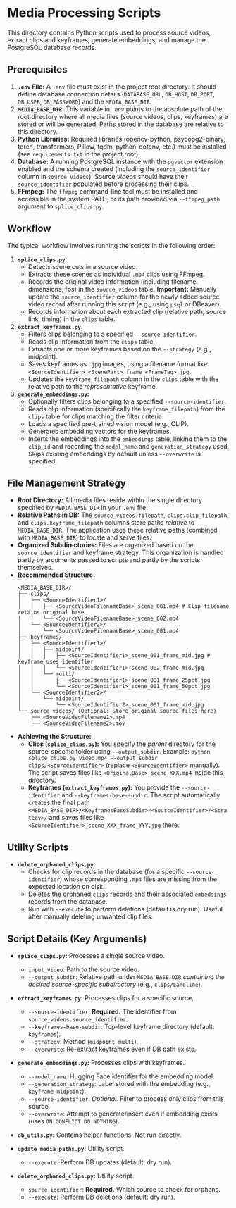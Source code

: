 # Media Processing Scripts

This directory contains Python scripts used to process source videos, extract clips and keyframes, generate embeddings, and manage the PostgreSQL database records.

## Prerequisites

1.  **`.env` File:** A `.env` file must exist in the project root directory. It should define database connection details (`DATABASE_URL`, `DB_HOST`, `DB_PORT`, `DB_USER`, `DB_PASSWORD`) and the `MEDIA_BASE_DIR`.
2.  **`MEDIA_BASE_DIR`:** This variable in `.env` points to the absolute path of the root directory where all media files (source videos, clips, keyframes) are stored or will be generated. Paths stored in the database are relative to this directory.
3.  **Python Libraries:** Required libraries (opencv-python, psycopg2-binary, torch, transformers, Pillow, tqdm, python-dotenv, etc.) must be installed (see `requirements.txt` in the project root).
4.  **Database:** A running PostgreSQL instance with the `pgvector` extension enabled and the schema created (including the `source_identifier` column in `source_videos`). Source videos should have their `source_identifier` populated before processing their clips.
5.  **FFmpeg:** The `ffmpeg` command-line tool must be installed and accessible in the system PATH, or its path provided via `--ffmpeg_path` argument to `splice_clips.py`.

## Workflow

The typical workflow involves running the scripts in the following order:

1.  **`splice_clips.py`:**
    *   Detects scene cuts in a source video.
    *   Extracts these scenes as individual `.mp4` clips using FFmpeg.
    *   Records the original video information (including filename, dimensions, fps) in the `source_videos` table. **Important:** Manually update the `source_identifier` column for the newly added source video record after running this script (e.g., using `psql` or DBeaver).
    *   Records information about each extracted clip (relative path, source link, timing) in the `clips` table.
2.  **`extract_keyframes.py`:**
    *   Filters clips belonging to a specified `--source-identifier`.
    *   Reads clip information from the `clips` table.
    *   Extracts one or more keyframes based on the `--strategy` (e.g., midpoint).
    *   Saves keyframes as `.jpg` images, using a filename format like `<SourceIdentifier>_<ScenePart>_frame_<FrameTag>.jpg`.
    *   Updates the `keyframe_filepath` column in the `clips` table with the relative path to the *representative* keyframe.
3.  **`generate_embeddings.py`:**
    *   Optionally filters clips belonging to a specified `--source-identifier`.
    *   Reads clip information (specifically the `keyframe_filepath`) from the `clips` table for clips matching the filter criteria.
    *   Loads a specified pre-trained vision model (e.g., CLIP).
    *   Generates embedding vectors for the keyframes.
    *   Inserts the embeddings into the `embeddings` table, linking them to the `clip_id` and recording the `model_name` and `generation_strategy` used. Skips existing embeddings by default unless `--overwrite` is specified.

## File Management Strategy

*   **Root Directory:** All media files reside within the single directory specified by `MEDIA_BASE_DIR` in your `.env` file.
*   **Relative Paths in DB:** The `source_videos.filepath`, `clips.clip_filepath`, and `clips.keyframe_filepath` columns store paths *relative* to `MEDIA_BASE_DIR`. The application uses these relative paths (combined with `MEDIA_BASE_DIR`) to locate and serve files.
*   **Organized Subdirectories:** Files are organized based on the `source_identifier` and keyframe strategy. This organization is handled partly by arguments passed to scripts and partly by the scripts themselves.
*   **Recommended Structure:**
    ```
    <MEDIA_BASE_DIR>/
    ├── clips/
    │   ├── <SourceIdentifier1>/
    │   │   ├── <SourceVideoFilenameBase>_scene_001.mp4 # Clip filename retains original base
    │   │   └── <SourceVideoFilenameBase>_scene_002.mp4
    │   └── <SourceIdentifier2>/
    │       └── <SourceVideoFilenameBase>_scene_001.mp4
    ├── keyframes/
    │   ├── <SourceIdentifier1>/
    │   │   ├── midpoint/
    │   │   │   ├── <SourceIdentifier1>_scene_001_frame_mid.jpg # Keyframe uses identifier
    │   │   │   └── <SourceIdentifier1>_scene_002_frame_mid.jpg
    │   │   └── multi/
    │   │       ├── <SourceIdentifier1>_scene_001_frame_25pct.jpg
    │   │       └── <SourceIdentifier1>_scene_001_frame_50pct.jpg
    │   └── <SourceIdentifier2>/
    │       └── midpoint/
    │           └── <SourceIdentifier2>_scene_001_frame_mid.jpg
    └── source_videos/ (Optional: Store original source files here)
        ├── <SourceVideoFilename1>.mp4
        └── <SourceVideoFilename2>.mov
    ```
*   **Achieving the Structure:**
    *   **Clips (`splice_clips.py`):** You specify the *parent* directory for the source-specific folder using `--output_subdir`. Example: `python splice_clips.py video.mp4 --output_subdir clips/<SourceIdentifier>` (replace `<SourceIdentifier>` manually). The script saves files like `<OriginalBase>_scene_XXX.mp4` inside this directory.
    *   **Keyframes (`extract_keyframes.py`):** You provide the `--source-identifier` and `--keyframes-base-subdir`. The script automatically creates the final path `<MEDIA_BASE_DIR>/<KeyframesBaseSubdir>/<SourceIdentifier>/<Strategy>/` and saves files like `<SourceIdentifier>_scene_XXX_frame_YYY.jpg` there.

## Utility Scripts
*   **`delete_orphaned_clips.py`:**
    *   Checks for clip records in the database (for a specific `--source-identifier`) whose corresponding `.mp4` files are missing from the expected location on disk.
    *   Deletes the orphaned `clips` records and their associated `embeddings` records from the database.
    *   Run with `--execute` to perform deletions (default is dry run). Useful after manually deleting unwanted clip files.

## Script Details (Key Arguments)

*   **`splice_clips.py`:** Processes a single source video.
    *   `input_video`: Path to the source video.
    *   `--output_subdir`: Relative path under `MEDIA_BASE_DIR` *containing the desired source-specific subdirectory* (e.g., `clips/Landline`).
*   **`extract_keyframes.py`:** Processes clips for a specific source.
    *   `--source-identifier`: **Required.** The identifier from `source_videos.source_identifier`.
    *   `--keyframes-base-subdir`: Top-level keyframe directory (default: `keyframes`).
    *   `--strategy`: Method (`midpoint`, `multi`).
    *   `--overwrite`: Re-extract keyframes even if DB path exists.
*   **`generate_embeddings.py`:** Processes clips with keyframes.
    *   `--model_name`: Hugging Face identifier for the embedding model.
    *   `--generation_strategy`: Label stored with the embedding (e.g., `keyframe_midpoint`).
    *   `--source-identifier`: *Optional.* Filter to process only clips from this source.
    *   `--overwrite`: Attempt to generate/insert even if embedding exists (uses `ON CONFLICT DO NOTHING`).

*   **`db_utils.py`:** Contains helper functions. Not run directly.
*   **`update_media_paths.py`:** Utility script.
    *   `--execute`: Perform DB updates (default: dry run).
*   **`delete_orphaned_clips.py`:** Utility script.
    *   `source_identifier`: **Required.** Which source to check for orphans.
    *   `--execute`: Perform DB deletions (default: dry run).